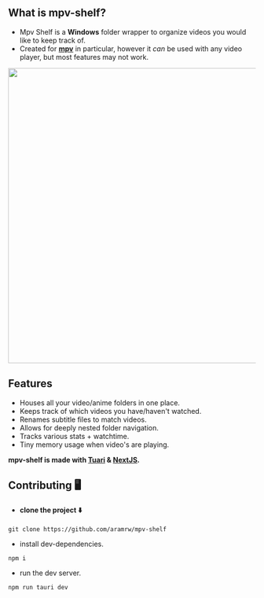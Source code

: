 ## What is mpv-shelf?
- Mpv Shelf is a **Windows** folder wrapper to organize videos you would like to keep track of.
- Created for **[mpv](https://mpv.io/)** in particular, however it _can_ be used with any video player, but most features may not work.
  
<img src="https://github.com/aramrw/mpv-shelf/assets/106574385/83b13952-b331-42bb-8cbd-184451185607" width="600" />

  ## Features
- Houses all your video/anime folders in one place.
- Keeps track of which videos you have/haven't watched.
- Renames subtitle files to match videos.
- Allows for deeply nested folder navigation.
- Tracks various stats + watchtime.
- Tiny memory usage when video's are playing.

 **mpv-shelf is made with [Tuari](https://tauri.app/about/intro) & [NextJS](https://nextjs.org/).**


## Contributing 🖥️

- #### clone the project ⬇️

```
git clone https://github.com/aramrw/mpv-shelf
```

- install dev-dependencies.

```
npm i
```

- run the dev server.

```
npm run tauri dev
```
